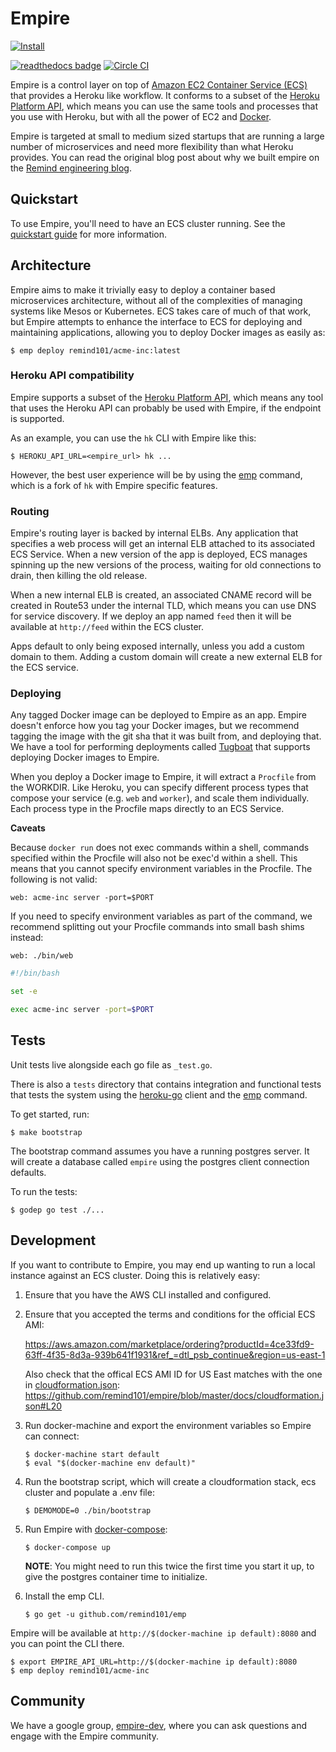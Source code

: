 # Empire

[![Install](https://s3.amazonaws.com/cloudformation-examples/cloudformation-launch-stack.png)](https://console.aws.amazon.com/cloudformation/home?region=us-east-1#cstack=sn%7Eempire%7Cturl%7Ehttps://s3.amazonaws.com/empirepaas/cloudformation.json)

[![readthedocs badge](https://readthedocs.org/projects/pip/badge/?version=latest)](http://empire.readthedocs.org/en/latest/) [![Circle CI](https://circleci.com/gh/remind101/empire.svg?style=svg)](https://circleci.com/gh/remind101/empire)

Empire is a control layer on top of [Amazon EC2 Container Service (ECS)][ecs] that provides a Heroku like workflow. It conforms to a subset of the [Heroku Platform API][heroku-api], which means you can use the same tools and processes that you use with Heroku, but with all the power of EC2 and [Docker][docker].

Empire is targeted at small to medium sized startups that are running a large number of microservices and need more flexibility than what Heroku provides. You can read the original blog post about why we built empire on the [Remind engineering blog](http://engineering.remind.com/introducing-empire/).

## Quickstart

To use Empire, you'll need to have an ECS cluster running. See the [quickstart guide][guide] for more information.

## Architecture

Empire aims to make it trivially easy to deploy a container based microservices architecture, without all of the complexities of managing systems like Mesos or Kubernetes. ECS takes care of much of that work, but Empire attempts to enhance the interface to ECS for deploying and maintaining applications, allowing you to deploy Docker images as easily as:

```console
$ emp deploy remind101/acme-inc:latest
```

### Heroku API compatibility

Empire supports a subset of the [Heroku Platform API][heroku-api], which means any tool that uses the Heroku API can probably be used with Empire, if the endpoint is supported.

As an example, you can use the `hk` CLI with Empire like this:

```console
$ HEROKU_API_URL=<empire_url> hk ...
```

However, the best user experience will be by using the [emp](https://github.com/remind101/emp) command, which is a fork of `hk` with Empire specific features.

### Routing

Empire's routing layer is backed by internal ELBs. Any application that specifies a web process will get an internal ELB attached to its associated ECS Service. When a new version of the app is deployed, ECS manages spinning up the new versions of the process, waiting for old connections to drain, then killing the old release.

When a new internal ELB is created, an associated CNAME record will be created in Route53 under the internal TLD, which means you can use DNS for service discovery. If we deploy an app named `feed` then it will be available at `http://feed` within the ECS cluster.

Apps default to only being exposed internally, unless you add a custom domain to them. Adding a custom domain will create a new external ELB for the ECS service.

### Deploying

Any tagged Docker image can be deployed to Empire as an app. Empire doesn't enforce how you tag your Docker images, but we recommend tagging the image with the git sha that it was built from, and deploying that. We have a tool for performing deployments called [Tugboat][tugboat] that supports deploying Docker images to Empire.

When you deploy a Docker image to Empire, it will extract a `Procfile` from the WORKDIR. Like Heroku, you can specify different process types that compose your service (e.g. `web` and `worker`), and scale them individually. Each process type in the Procfile maps directly to an ECS Service.

**Caveats**

Because `docker run` does not exec commands within a shell, commands specified within the Procfile will also not be exec'd within a shell. This means that you cannot specify environment variables in the Procfile. The following is not valid:

```
web: acme-inc server -port=$PORT
```

If you need to specify environment variables as part of the command, we recommend splitting out your Procfile commands into small bash shims instead:

```
web: ./bin/web
```

```bash
#!/bin/bash

set -e

exec acme-inc server -port=$PORT
```

## Tests

Unit tests live alongside each go file as `_test.go`.

There is also a `tests` directory that contains integration and functional tests that tests the system using the [heroku-go][heroku-go] client and the [emp][emp] command.

To get started, run:

```console
$ make bootstrap
```

The bootstrap command assumes you have a running postgres server. It will create a database called `empire`
using the postgres client connection defaults.

To run the tests:

```console
$ godep go test ./...
```

## Development

If you want to contribute to Empire, you may end up wanting to run a local instance against an ECS cluster. Doing this is relatively easy:

1. Ensure that you have the AWS CLI installed and configured.
2. Ensure that you accepted the terms and conditions for the official ECS AMI:

   https://aws.amazon.com/marketplace/ordering?productId=4ce33fd9-63ff-4f35-8d3a-939b641f1931&ref_=dtl_psb_continue&region=us-east-1

   Also check that the offical ECS AMI ID for US East matches with the one in [cloudformation.json](./docs/cloudformation.json): https://github.com/remind101/empire/blob/master/docs/cloudformation.json#L20

3. Run docker-machine and export the environment variables so Empire can connect:

   ```console
   $ docker-machine start default
   $ eval "$(docker-machine env default)"
   ```
4. Run the bootstrap script, which will create a cloudformation stack, ecs cluster and populate a .env file:

   ```console
   $ DEMOMODE=0 ./bin/bootstrap
   ```
5. Run Empire with [docker-compose](https://docs.docker.com/compose/):

   ```console
   $ docker-compose up
   ```

   **NOTE**: You might need to run this twice the first time you start it up, to give the postgres container time to initialize.
6. Install the emp CLI.

   ```console
   $ go get -u github.com/remind101/emp
   ```

Empire will be available at `http://$(docker-machine ip default):8080` and you can point the CLI there.

```console
$ export EMPIRE_API_URL=http://$(docker-machine ip default):8080
$ emp deploy remind101/acme-inc
```

## Community

We have a google group, [empire-dev][empire-dev], where you can ask questions and engage with the Empire community.

[ecs]: http://aws.amazon.com/ecs/
[docker]: https://github.com/docker/docker
[heroku-api]: https://devcenter.heroku.com/articles/platform-api-reference
[tugboat]: https://github.com/remind101/tugboat
[heroku-go]: https://github.com/bgentry/heroku-go
[hk]: https://github.com/heroku/hk
[emp]: https://github.com/remind101/emp
[guide]: http://empire.readthedocs.org/en/latest/
[empire-dev]: https://groups.google.com/forum/#!forum/empire-dev
